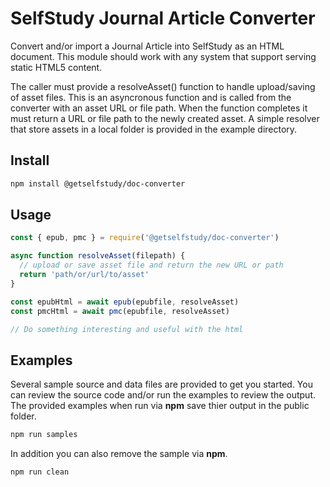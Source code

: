# SelfStudy Journal Article Converter

Convert and/or import a Journal Article into SelfStudy as an HTML document.
This module should work with any system that support serving static HTML5 content.

The caller must provide a resolveAsset() function to handle upload/saving of asset files.
This is an asyncronous function and is called from the converter with an asset URL or file path.
When the function completes it must return a URL or file path to the newly created asset.
A simple resolver that store assets in a local folder is provided in the example directory.

## Install

```bash
npm install @getselfstudy/doc-converter
```

## Usage

```javascript
const { epub, pmc } = require('@getselfstudy/doc-converter')

async function resolveAsset(filepath) {
  // upload or save asset file and return the new URL or path
  return 'path/or/url/to/asset'
}

const epubHtml = await epub(epubfile, resolveAsset)
const pmcHtml = await pmc(epubfile, resolveAsset)

// Do something interesting and useful with the html
```

## Examples

Several sample source and data files are provided to get you started.
You can review the source code and/or run the examples to review the output.
The provided examples when run via **npm** save thier output in the public folder.

```bash
npm run samples
```

In addition you can also remove the sample via **npm**.

```bash
npm run clean
```
